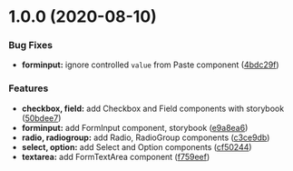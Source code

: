 # 1.0.0 (2020-08-10)


### Bug Fixes

* **forminput:** ignore controlled `value` from Paste component ([4bdc29f](https://github.com/vnguyen94/formik-paste/commit/4bdc29f7f390c17fe6cd70af598b2912b4064d74))


### Features

* **checkbox, field:** add Checkbox and Field components with storybook ([50bdee7](https://github.com/vnguyen94/formik-paste/commit/50bdee799e591d5291229a81147e66fd0ab3f3cd))
* **forminput:** add FormInput component, storybook ([e9a8ea6](https://github.com/vnguyen94/formik-paste/commit/e9a8ea6af4c73cce63f7c957b5f0e370d1cf833f))
* **radio, radiogroup:** add Radio, RadioGroup components ([c3ce9db](https://github.com/vnguyen94/formik-paste/commit/c3ce9db0c9db59c00039b4f57d4c7d7410158bc5))
* **select, option:** add Select and Option components ([cf50244](https://github.com/vnguyen94/formik-paste/commit/cf5024425922ae1a8bb2c4c28bffc6c328973e2b))
* **textarea:** add FormTextArea component ([f759eef](https://github.com/vnguyen94/formik-paste/commit/f759eef534c5dc6367e85442f6b05f7c9786333c))
